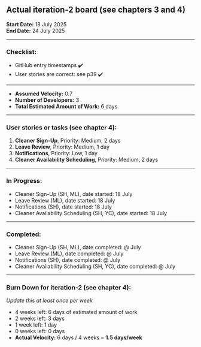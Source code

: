 ## Actual iteration-2 board (see chapters 3 and 4)

**Start Date:** 18 July 2025  
**End Date:** 24 July 2025  

---

###  Checklist:
- GitHub entry timestamps ✔️  
- User stories are correct: see p39 ✔️  

---

- **Assumed Velocity:** 0.7  
- **Number of Developers:** 3  
- **Total Estimated Amount of Work:** 6 days  

---

### User stories or tasks (see chapter 4):
1. **Cleaner Sign-Up**, Priority: Medium, 2 days  
2. **Leave Review**, Priority: Medium, 1 day  
3. **Notifications**, Priority: Low, 1 day  
4. **Cleaner Availability Scheduling**, Priority: Medium, 2 days  

---

### In Progress:
- Cleaner Sign-Up (SH, ML), date started: 18 July  
- Leave Review (ML), date started: 18 July  
- Notifications (SH), date started: 18 July  
- Cleaner Availability Scheduling (SH, YC), date started: 18 July  

---

### Completed:
- Cleaner Sign-Up (SH, ML), date completed: @ July  
- Leave Review (ML), date completed: @ July  
- Notifications (SH), date completed: @ July  
- Cleaner Availability Scheduling (SH, YC), date completed: @ July  

---

### Burn Down for iteration-2 (see chapter 4):
_Update this at least once per week_

- 4 weeks left: 6 days of estimated amount of work  
- 2 weeks left: 3 days  
- 1 week left: 1 day  
- 0 weeks left: 0 days  
- **Actual Velocity:** 6 days / 4 weeks = **1.5 days/week**
